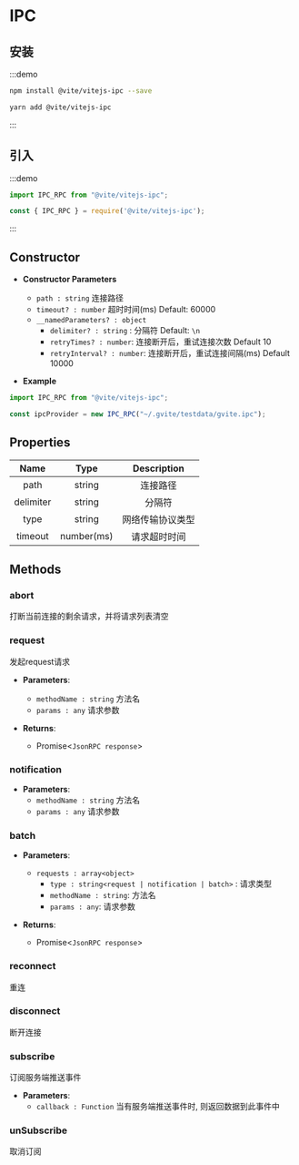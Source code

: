 # IPC 

## 安装

:::demo
```bash tab:npm
npm install @vite/vitejs-ipc --save
```

```bash tab:yarn
yarn add @vite/vitejs-ipc
```
:::

## 引入

:::demo
```javascript tab:ES6
import IPC_RPC from "@vite/vitejs-ipc";
```

```javascript tab:require
const { IPC_RPC } = require('@vite/vitejs-ipc');
```
:::

## Constructor

- **Constructor Parameters**
    * `path : string` 连接路径
    * `timeout? : number` 超时时间(ms) Default: 60000
    * `__namedParameters? : object` 
        - `delimiter? : string` : 分隔符 Default: `\n`
        - `retryTimes? : number`: 连接断开后，重试连接次数 Default 10
        - `retryInterval? : number`: 连接断开后，重试连接间隔(ms) Default 10000

- **Example**
```javascript
import IPC_RPC from "@vite/vitejs-ipc";

const ipcProvider = new IPC_RPC("~/.gvite/testdata/gvite.ipc");
```

## Properties

|  Name  | Type | Description |
|:------------:|:-----:|:-----:|
| path | string | 连接路径 |
| delimiter | string | 分隔符 |
| type |  string | 网络传输协议类型 |
| timeout | number(ms) | 请求超时时间 |

## Methods

### abort
打断当前连接的剩余请求，并将请求列表清空

### request
发起request请求

- **Parameters**: 
  * `methodName : string` 方法名
  * `params : any` 请求参数

- **Returns**:
    - Promise<`JsonRPC response`>

### notification

- **Parameters**: 
  * `methodName : string` 方法名
  * `params : any` 请求参数

### batch

- **Parameters**: 
  * `requests : array<object>` 
	- `type : string<request | notification | batch>` : 请求类型
    - `methodName : string`: 方法名
    - `params : any`: 请求参数

- **Returns**:
    - Promise<`JsonRPC response`>

### reconnect
重连

### disconnect
断开连接

### subscribe
订阅服务端推送事件

- **Parameters**: 
  * `callback : Function` 当有服务端推送事件时, 则返回数据到此事件中

### unSubscribe
取消订阅
